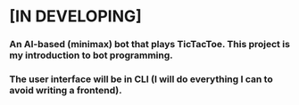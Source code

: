 # [IN DEVELOPING]

### An AI-based (minimax) bot that plays TicTacToe. This project is my introduction to bot programming.
### The user interface will be in CLI (I will do everything I can to avoid writing a frontend).
